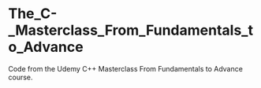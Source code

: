 # The_C-_Masterclass_From_Fundamentals_to_Advance
Code from the Udemy C++ Masterclass From Fundamentals to Advance course.
